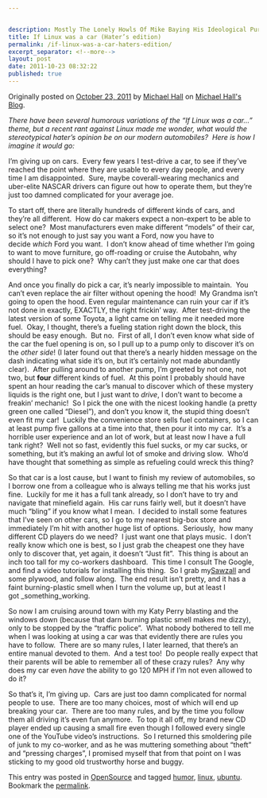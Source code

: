 ```yaml
---


description: Mostly The Lonely Howls Of Mike Baying His Ideological Purity At The Moon
title: If Linux was a car (Hater’s edition)
permalink: /if-linux-was-a-car-haters-edition/
excerpt_separator: <!--more-->
layout: post
date: 2011-10-23 08:32:22
published: true
---
```



Originally posted on [October 23, 2011](http://mhall119.com/2011/10/if-linux-was-a-car-haters-edition/ "10:41 am") by [Michael Hall](http://mhall119.com/author/mhall/ "View all posts by Michael Hall") on [Michael Hall's Blog](http://mhall119.com/).

_There have been several humorous variations of the “If Linux was a car…” theme, but a recent rant against Linux made me wonder, what would the stereotypical hater’s opinion be on our modern automobiles?  Here is how I imagine it would go:_

<!--more-->

I’m giving up on cars.  Every few years I test-drive a car, to see if they’ve reached the point where they are usable to every day people, and every time I am disappointed.  Sure, maybe coverall-wearing mechanics and uber-elite NASCAR drivers can figure out how to operate them, but they’re just too damned complicated for your average joe.

To start off, there are literally hundreds of different kinds of cars, and they’re all different.  How do car makers expect a non-expert to be able to select one?  Most manufacturers even make different “models” of their car, so it’s not enough to just say you want a Ford, now you have to decide _which_ Ford you want.  I don’t know ahead of time whether I’m going to want to move furniture, go off-roading or cruise the Autobahn, why should I have to pick one?  Why can’t they just make one car that does everything?

And once you finally do pick a car, it’s nearly impossible to maintain.  You can’t even replace the air filter without opening the hood!  My Grandma isn’t going to open the hood. Even regular maintenance can ruin your car if it’s not done in exactly, EXACTLY, the right frickin’ way.  After test-driving the latest version of some Toyota, a light came on telling me it needed more fuel.  Okay, I thought, there’s a fueling station right down the block, this should be easy enough.  But no.  First of all, I don’t even know what side of the car the fuel opening is on, so I pull up to a pump only to discover it’s on the _other side_! (I later found out that there’s a nearly hidden message on the dash indicating what side it’s on, but it’s certainly not made abundantly clear).  After pulling around to another pump, I’m greeted by not one, not two, but **four** different kinds of fuel.  At this point I probably should have spent an hour reading the car’s manual to discover which of these mystery liquids is the right one, but I just want to _drive_, I don’t want to become a freakin’ mechanic!  So I pick the one with the nicest looking handle (a pretty green one called “Diesel”), and don’t you know it, the stupid thing doesn’t even fit my car!  Luckily the convenience store sells fuel containers, so I can at least pump five gallons at a time into that, then pour it into my car.  It’s a horrible user experience and an lot of work, but at least now I have a full tank right?  Well not so fast, evidently this fuel sucks, or my car sucks, or something, but it’s making an awful lot of smoke and driving slow.  Who’d have thought that something as simple as refueling could wreck this thing?

So that car is a lost cause, but I want to finish my review of automobiles, so I borrow one from a colleague who is always telling me that his works just fine.  Luckily for me it has a full tank already, so I don’t have to try and navigate that minefield again.  His car runs fairly well, but it doesn’t have much “bling” if you know what I mean.  I decided to install some features that I’ve seen on other cars, so I go to my nearest big-box store and immediately I’m hit with another huge list of options.  Seriously,  how many different CD players do we need?  I just want one that plays music.  I don’t really know which one is best, so I just grab the cheapest one they have only to discover that, yet again, it doesn’t “Just fit”.  This thing is about an inch too tall for my co-workers dashboard.  This time I consult The Google, and find a video tutorials for installing this thing.  So I grab my[Sawzall](http://en.wikipedia.org/wiki/Reciprocating_saw) and some plywood, and follow along.  The end result isn’t pretty, and it has a faint burning-plastic smell when I turn the volume up, but at least I got _something_working.

So now I am cruising around town with my Katy Perry blasting and the windows down (because that darn burning plastic smell makes me dizzy), only to be stopped by the “traffic police”.  What nobody bothered to tell me when I was looking at using a car was that evidently there are rules you have to follow.  There are so many rules, I later learned, that there’s an entire manual devoted to them.  And a test too!  Do people really expect that their parents will be able to remember all of these crazy rules?  Any why does my car even _have_ the ability to go 120 MPH if I’m not even allowed to do it?

So that’s it, I’m giving up.  Cars are just too damn complicated for normal people to use.  There are too many choices, most of which will end up breaking your car.  There are too many rules, and by the time you follow them all driving it’s even fun anymore.  To top it all off, my brand new CD player ended up causing a small fire even though I followed every single one of the YouTube video’s instructions.  So I returned this smoldering pile of junk to my co-worker, and as he was muttering something about “theft” and “pressing charges”, I promised myself that from that point on I was sticking to my good old trustworthy horse and buggy.

This entry was posted in [OpenSource](http://mhall119.com/category/opensource/ "View all posts in OpenSource") and tagged [humor](http://mhall119.com/tag/humor/), [linux](http://mhall119.com/tag/linux/), [ubuntu](http://mhall119.com/tag/ubuntu/). Bookmark the [permalink](http://mhall119.com/2011/10/if-linux-was-a-car-haters-edition/ "Permalink to If Linux was a car (Hater’s edition)").
